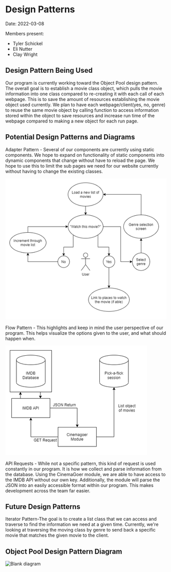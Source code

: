 # Design Patterns
  
Date: 2022-03-08

Members present:

* Tyler Schickel
* Eli Nutter
* Clay Wright
  
## Design Pattern Being Used

Our program is currently working toward the Object Pool design pattern. The overall goal is to establish a movie class object, which pulls the movie information into one class compared to re-creating it with each call of each webpage. This is to save the amount of resources establishing the movie object used currently. We plan to have each webpage/client(yes, no, genre) to reuse the same movie object by calling function to access information stored within the object to save resources and increase run time of the webpage compared to making a new object for each run page.

## Potential Design Patterns and Diagrams

Adapter Pattern - Several of our components are currently using static components. We hope to expand on functionality of static components into dynamic components that change without have to reload the page. We hope to use this to limit the sub pages we need for our website currently without having to change the existing classes.

![Flow Pattern](/docs/images/how-it-works/User_Choices.png?raw=true)

Flow Pattern - This highlights and keep in mind the user perspective of our program. This helps visualize the options given to the user, and what should happen when.

![API Requests](/docs/images/how-it-works/Cinemagoer.png?raw=true)

API Requests - While not a specific pattern, this kind of request is used constantly in our program. It is how we collect and parse information from the database. Using the CinemaGoer module, we are able to have access to the IMDB API without our own key. Additionally, the module will parse the JSON into an easily accessible format within our program. This makes development across the team far easier.

## Future Design Patterns

Iterator Pattern-The goal is to create a list class that we can access and traverse to find the information we need at a given time. Currently, we're looking at traversing the moving class by genre to send back a specific movie that matches the given movie to the client.

## Object Pool Design Pattern Diagram

![Blank diagram](https://user-images.githubusercontent.com/90376432/157350155-13a2207c-53e3-4d73-b617-eda18bc78f44.jpeg)

